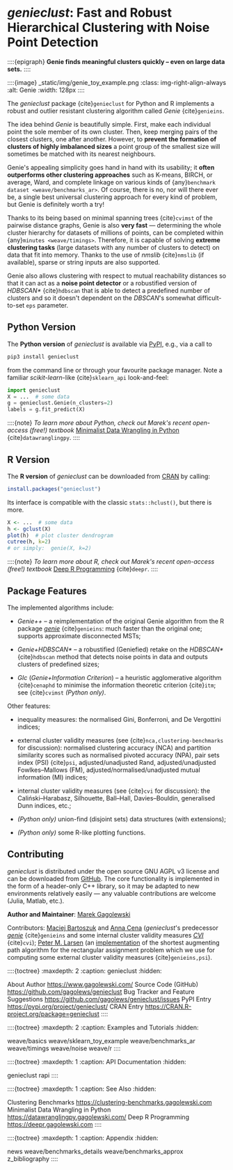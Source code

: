 # *genieclust*: Fast and Robust Hierarchical Clustering with Noise Point Detection

::::{epigraph}
**Genie finds meaningful clusters quickly – even on large data sets.**
::::

::::{image} _static/img/genie_toy_example.png
:class: img-right-align-always
:alt: Genie
:width: 128px
::::


The *genieclust* package {cite}`genieclust` for Python and R implements
a robust and outlier resistant clustering algorithm called *Genie* {cite}`genieins`.

The idea behind *Genie* is beautifully simple. First, make each individual
point the sole member of its own cluster. Then, keep merging pairs
of the closest clusters, one after another. However, to **prevent
the formation of clusters of highly imbalanced sizes** a point group of the
smallest size will sometimes be matched with its nearest neighbours.

Genie's appealing simplicity goes hand in hand with its usability;
it **often outperforms other clustering approaches**
such as K-means, BIRCH, or average, Ward, and complete linkage
on various kinds of {any}`benchmark dataset <weave/benchmarks_ar>`.
Of course, there is no, nor will there ever be, a single best
universal clustering approach for every kind of problem, but Genie
is definitely worth a try!

Thanks to its being based on minimal spanning trees {cite}`cvimst`
of the pairwise distance graphs, Genie is also **very fast** — determining
the whole cluster hierarchy for datasets of millions of points, can be
completed within {any}`minutes <weave/timings>`.
Therefore, it is capable of solving **extreme clustering tasks**
(large datasets with any number of clusters to detect)
on data that fit into memory.
Thanks to the use of *nmslib* {cite}`nmslib` (if available),
sparse or string inputs are also supported.

Genie also allows clustering with respect to mutual reachability distances
so that it can act as a **noise point detector** or a robustified version
of *HDBSCAN\** {cite}`hdbscan` that is able to detect a predefined
number of clusters and so it doesn't dependent on the *DBSCAN*'s somewhat
difficult-to-set `eps` parameter.



## Python Version

The **Python version** of *genieclust* is available via
[PyPI](https://pypi.org/project/genieclust/), e.g.,
via a call to

```bash
pip3 install genieclust
```

from the command line or through your favourite package manager.
Note a familiar *scikit-learn*-like {cite}`sklearn_api` look-and-feel:

```python
import genieclust
X = ...  # some data
g = genieclust.Genie(n_clusters=2)
labels = g.fit_predict(X)
```

::::{note}
*To learn more about Python, check out Marek's recent open-access (free!) textbook*
[Minimalist Data Wrangling in Python](https://datawranglingpy.gagolewski.com/)
{cite}`datawranglingpy`.
::::


## R Version

The **R version** of *genieclust* can be downloaded from
[CRAN](https://cran.r-project.org/web/packages/genieclust/)
by calling:

```r
install.packages("genieclust")
```

Its interface is compatible with the classic `stats::hclust()`, but there is more.

```r
X <- ...  # some data
h <- gclust(X)
plot(h)  # plot cluster dendrogram
cutree(h, k=2)
# or simply:  genie(X, k=2)
```

::::{note}
*To learn more about R, check out Marek's recent open-access (free!) textbook*
[Deep R Programming](https://deepr.gagolewski.com/)
{cite}`deepr`.
::::


## Package Features

The implemented algorithms include:

-  *Genie++* – a reimplementation of the original Genie algorithm
    from the R package [*genie*](https://cran.r-project.org/web/packages/genie)
    {cite}`genieins`: much faster than the original one;
    supports approximate disconnected MSTs;

-   *Genie+HDBSCAN\** – a robustified (Geniefied) retake on the *HDBSCAN\**
    {cite}`hdbscan` method that detects noise points in data and
    outputs clusters of predefined sizes;

-   *GIc* (*Genie+Information Criterion*) –
    a heuristic agglomerative algorithm {cite}`cenaphd` to minimise the information
    theoretic criterion {cite}`itm`; see {cite}`cvimst`
    *(Python only)*.

Other features:

-   inequality measures: the normalised Gini, Bonferroni,
    and De Vergottini indices;

-   external cluster validity measures (see {cite}`nca,clustering-benchmarks`
    for discussion):
    normalised clustering accuracy (NCA) and partition similarity scores such as
    normalised pivoted accuracy (NPA), pair sets index (PSI) {cite}`psi`,
    adjusted/unadjusted Rand, adjusted/unadjusted Fowlkes–Mallows (FM),
    adjusted/normalised/unadjusted mutual information (MI) indices;

-   internal cluster validity measures (see {cite}`cvi` for discussion):
    the Caliński–Harabasz, Silhouette, Ball–Hall, Davies–Bouldin,
    generalised Dunn indices, etc.;

-   *(Python only)* union-find (disjoint sets) data structures (with
    extensions);

-   *(Python only)* some R-like plotting functions.



## Contributing

*genieclust* is distributed
under the open source GNU AGPL v3 license and can be downloaded from
[GitHub](https://github.com/gagolews/genieclust).
The core functionality is implemented in the form of a header-only C++
library, so it may be adapted to new environments relatively easily —
any valuable contributions are welcome (Julia, Matlab, etc.).


**Author and Maintainer**: [Marek Gagolewski](https://www.gagolewski.com)

Contributors:
[Maciej Bartoszuk](http://bartoszuk.rexamine.com) and
[Anna Cena](https://cena.rexamine.com)
(*genieclust*'s predecessor [*genie*](https://cran.r-project.org/web/packages/genie)  {cite}`genieins`
and some internal cluster validity measures [*CVI*](https://github.com/gagolews/optim_cvi)  {cite}`cvi`);
[Peter M. Larsen](https://github.com/pmla/)
(an [implementation](https://github.com/scipy/scipy/blob/main/scipy/optimize/rectangular_lsap/rectangular_lsap.cpp)
of the shortest augmenting path algorithm for the rectangular assignment problem
which we use for computing some external cluster validity measures {cite}`genieins,psi`).



::::{toctree}
:maxdepth: 2
:caption: genieclust
:hidden:

About <self>
Author <https://www.gagolewski.com/>
Source Code (GitHub) <https://github.com/gagolews/genieclust>
Bug Tracker and Feature Suggestions <https://github.com/gagolews/genieclust/issues>
PyPI Entry <https://pypi.org/project/genieclust/>
CRAN Entry <https://CRAN.R-project.org/package=genieclust>
::::


::::{toctree}
:maxdepth: 2
:caption: Examples and Tutorials
:hidden:

weave/basics
weave/sklearn_toy_example
weave/benchmarks_ar
weave/timings
weave/noise
weave/r
::::

<!--
weave/sparse
weave/string
require nmslib!
which cannot be installed currently (hasn't been updated for a while)
-->


::::{toctree}
:maxdepth: 1
:caption: API Documentation
:hidden:

genieclust
rapi
::::


::::{toctree}
:maxdepth: 1
:caption: See Also
:hidden:

Clustering Benchmarks <https://clustering-benchmarks.gagolewski.com>
Minimalist Data Wrangling in Python <https://datawranglingpy.gagolewski.com/>
Deep R Programming <https://deepr.gagolewski.com>
::::


::::{toctree}
:maxdepth: 1
:caption: Appendix
:hidden:

news
weave/benchmarks_details
weave/benchmarks_approx
z_bibliography
::::


<!--
Indices and Tables
------------------

* :ref:`genindex`
* :ref:`modindex`
* :ref:`search`
-->
